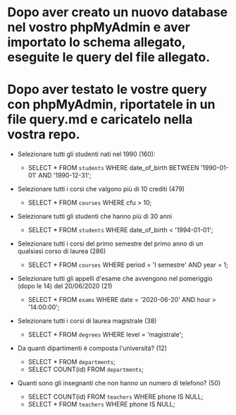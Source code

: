 # Dopo aver creato un nuovo database nel vostro phpMyAdmin e aver importato lo schema allegato, eseguite le query del file allegato.

# Dopo aver testato le vostre query con phpMyAdmin, riportatele in un file query.md e caricatelo nella vostra repo.
- Selezionare tutti gli studenti nati nel 1990 (160): 
  - SELECT * FROM `students` WHERE date_of_birth BETWEEN '1990-01-01' AND '1990-12-31';
  

- Selezionare tutti i corsi che valgono più di 10 crediti (479)
  - SELECT * FROM `courses` WHERE cfu > 10;

- Selezionare tutti gli studenti che hanno più di 30 anni
  - SELECT * FROM `students` WHERE date_of_birth < '1994-01-01';

- Selezionare tutti i corsi del primo semestre del primo anno di un qualsiasi corso di laurea (286)
  - SELECT * FROM `courses` WHERE period = 'I semestre' AND year = 1;


- Selezionare tutti gli appelli d'esame che avvengono nel pomeriggio (dopo le 14) del 20/06/2020 (21)
  - SELECT * FROM `exams` WHERE date = '2020-06-20' AND hour > '14:00:00';


- Selezionare tutti i corsi di laurea magistrale (38)
  - SELECT * FROM `degrees` WHERE level = 'magistrale';


- Da quanti dipartimenti è composta l'università? (12)
  - SELECT * FROM `departments`;
  - SELECT COUNT(id) FROM `departments`;


- Quanti sono gli insegnanti che non hanno un numero di telefono? (50)
  - SELECT COUNT(id) FROM `teachers` WHERE phone IS NULL;
  - SELECT * FROM `teachers` WHERE phone IS NULL;